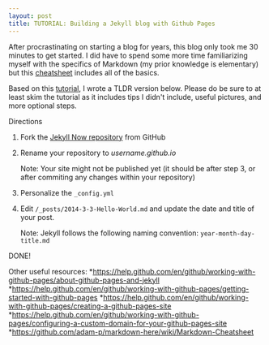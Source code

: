 ```yaml
---
layout: post
title: TUTORIAL: Building a Jekyll blog with Github Pages
---
```


After procrastinating on starting a blog for years, this blog only took me 30 minutes to get started. I did have to spend some more time familiarizing myself with the specifics of Markdown (my prior knowledge is elementary) but this [cheatsheet](https://github.com/adam-p/markdown-here/wiki/Markdown-Cheatsheet) includes all of the basics.

Based on this [tutorial](https://www.smashingmagazine.com/2014/08/build-blog-jekyll-github-pages/), I wrote a TLDR version below. Please do be sure to at least skim the tutorial as it includes tips I didn't include, useful pictures, and more optional steps. 

Directions
1. Fork the [Jekyll Now repository](https://github.com/barryclark/jekyll-now) from GitHub

2. Rename your repository to *username.github.io*

   Note: Your site might not be published yet (it should be after step 3, or after commiting any changes within your repository)
   
3. Personalize the `_config.yml`

4. Edit `/_posts/2014-3-3-Hello-World.md` and update the date and title of your post.
   
   Note: Jekyll follows the following naming convention: `year-month-day-title.md`

DONE!

Other useful resources:
*https://help.github.com/en/github/working-with-github-pages/about-github-pages-and-jekyll
*https://help.github.com/en/github/working-with-github-pages/getting-started-with-github-pages
*https://help.github.com/en/github/working-with-github-pages/creating-a-github-pages-site
*https://help.github.com/en/github/working-with-github-pages/configuring-a-custom-domain-for-your-github-pages-site
*https://github.com/adam-p/markdown-here/wiki/Markdown-Cheatsheet
